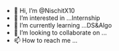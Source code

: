 - 👋 Hi, I’m @NischitX10
- 👀 I’m interested in ...Internship
- 🌱 I’m currently learning ...DS&Algo
- 💞️ I’m looking to collaborate on ...
- 📫 How to reach me ...

<!---
NischitX10/NischitX10 is a ✨ special ✨ repository because its `README.md` (this file) appears on your GitHub profile.
You can click the Preview link to take a look at your changes.
--->
